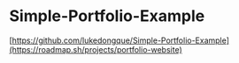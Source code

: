 # Simple-Portfolio-Example

[https://github.com/lukedongque/Simple-Portfolio-Example](https://roadmap.sh/projects/portfolio-website)
